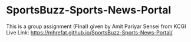 # SportsBuzz-Sports-News-Portal
This is a group assignment (FInal) given by Amit Pariyar Sensei from KCGI
Live Link: https://mhrefat.github.io/SportsBuzz-Sports-News-Portal/
